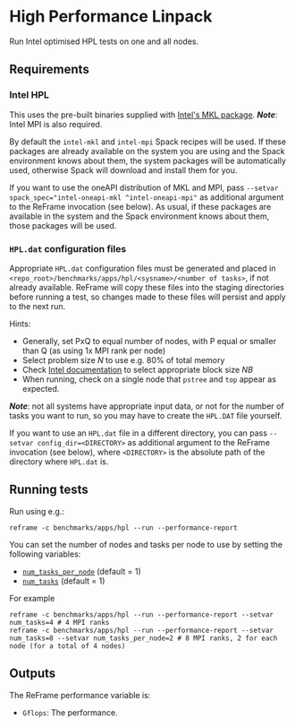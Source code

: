 # High Performance Linpack

Run Intel optimised HPL tests on one and all nodes.

## Requirements

### Intel HPL

This uses the pre-built binaries supplied with [Intel's MKL package](https://www.intel.com/content/www/us/en/docs/onemkl/developer-guide-windows/2024-0/overview-intel-distribution-for-linpack-benchmark.html).
***Note***: Intel MPI is also required.

By default the `intel-mkl` and `intel-mpi` Spack recipes will be used.
If these packages are already available on the system you are using and the Spack environment knows about them, the system packages will be automatically used, otherwise Spack will download and install them for you.

If you want to use the oneAPI distribution of MKL and MPI, pass `--setvar spack_spec="intel-oneapi-mkl ^intel-oneapi-mpi"` as additional argument to the ReFrame invocation (see below).
As usual, if these packages are available in the system and the Spack environment knows about them, those packages will be used.

### `HPL.dat` configuration files

Appropriate `HPL.dat` configuration files must be generated and placed in `<repo_root>/benchmarks/apps/hpl/<sysname>/<number of tasks>`, if not already available.
ReFrame will copy these files into the staging directories before running a test, so changes made to these files will persist and apply to the next run.

Hints:
- Generally, set PxQ to equal number of nodes, with P equal or smaller than Q (as using 1x MPI rank per node)
- Select problem size *N* to use e.g. 80% of total memory
- Check [Intel documentation](https://www.intel.com/content/www/us/en/docs/onemkl/developer-guide-linux/2024-0/configuring-parameters.html) to select appropriate block size *NB*
- When running, check on a single node that `pstree` and `top` appear as expected.

***Note***: not all systems have appropriate input data, or not for the number of tasks you want to run, so you may have to create the `HPL.DAT` file yourself.

If you want to use an `HPL.dat` file in a different directory, you can pass `--setvar config_dir=<DIRECTORY>` as additional argument to the ReFrame invocation (see below), where `<DIRECTORY>` is the absolute path of the directory where `HPL.dat` is.

## Running tests

Run using e.g.:

```
reframe -c benchmarks/apps/hpl --run --performance-report
```

You can set the number of nodes and tasks per node to use by setting the following variables:

* [`num_tasks_per_node`](https://reframe-hpc.readthedocs.io/en/stable/regression_test_api.html#reframe.core.pipeline.RegressionTest.num_tasks_per_node) (default = 1)
* [`num_tasks`](https://reframe-hpc.readthedocs.io/en/stable/regression_test_api.html#reframe.core.pipeline.RegressionTest.num_tasks) (default = 1)

For example

```
reframe -c benchmarks/apps/hpl --run --performance-report --setvar num_tasks=4 # 4 MPI ranks
reframe -c benchmarks/apps/hpl --run --performance-report --setvar num_tasks=8 --setvar num_tasks_per_node=2 # 8 MPI ranks, 2 for each node (for a total of 4 nodes)
```

## Outputs

The ReFrame performance variable is:

- `Gflops`: The performance.
